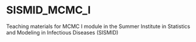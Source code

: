 # SISMID_MCMC_I
Teaching materials for MCMC I module in the Summer Institute in Statistics and Modeling in Infectious Diseases (SISMID)
